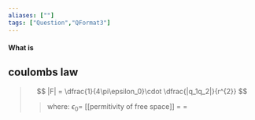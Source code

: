 ```yaml
---
aliases: [""]
tags: ["Question","QFormat3"]
---
```


#### What is
## coulombs law
> $$ |F| = \dfrac{1}{4\pi\epsilon_0}\cdot \dfrac{|q_1q_2|}{r^{2}} $$ 
>> where:
>> $\epsilon_0 =$ [[permitivity of free space]] 
>> $=$
>> $=$